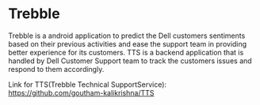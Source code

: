 # Trebble
Trebble is a android application to predict the Dell customers sentiments based on their previous activities and ease the support team in providing better experience for its customers. TTS is a backend application that is handled by Dell Customer Support team to track the customers issues and respond to them accordingly.

Link for TTS(Trebble Technical SupportService): https://github.com/goutham-kalikrishna/TTS
